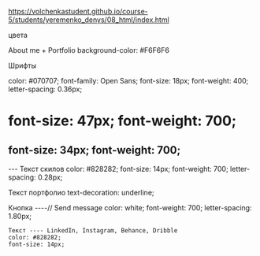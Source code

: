 https://volchenkastudent.github.io/course-5/students/yeremenko_denys/08_html/index.html


цвета

About me + Portfolio
background-color: #F6F6F6

Шрифты
<body>
    color: #070707;
    font-family: Open Sans;
    font-size: 18px;
    font-weight: 400;
</body>

<nav>
    letter-spacing: 0.36px;
</nav>

<h1>
    font-size: 47px;
    font-weight: 700;
</h1>

<h2>
    font-size: 34px;
    font-weight: 700;
</h2>


<p>
   --- Текст скилов
color: #828282;
font-size: 14px;
font-weight: 700;
letter-spacing: 0.28px;


Текст портфолио
text-decoration: underline;
</p>


<footer>
    Кнопка ----// Send message
    color: white;
    font-weight: 700;
    letter-spacing: 1.80px;

    Текст ---- LinkedIn, Instagram, Behance, Dribble
    color: #828282;
    font-size: 14px;
</footer>
